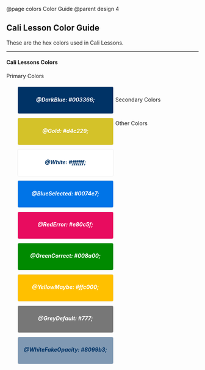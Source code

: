 @page colors Color Guide
@parent design 4

## Cali Lesson Color Guide

These are the hex colors used in Cali Lessons.

---

#### Cali Lessons Colors

<style type="text/css">
	ul {
		list-style: none;
	}
	li {
		list-style: none;
	}
	h5 {
		text-align: center;
		padding: 5px;
	}
	.swatch-color {
		display: block;
		float: left;
		width: 250px;
		border: 1px solid #eeeeee !important;
		border-radius: 4px;
		margin: 5px;
	}
	.dark-blue {
		background: #003366;
	}
	.bright-blue {
		background: #0074e7;
	}
	.bright-red {
		background: #e80c5f;
	}
	.bright-green {
		background: #008a00;
	}
	.yellow-maybe {
		background: #ffc000;
	}
	.grey-default {
		background: #777;
	}
	.gold {
		background: #d4c229;
	}
	.white {
		background: #ffffff;
	}
	.white-fake-opacity {
		background: #8099b3;
	}
	.txt-white {
		color: #ffffff;
	}
	.txt-dark {
		color: #003366;
	}
</style>

<p>Primary Colors</p>
<ul>
	<li>
		<span class="swatch-color dark-blue"><h5 class="txt-white">@DarkBlue: #003366;</h5></span>
	</li>
	<li>	
		<span class="swatch-color gold"><h5 class="txt-white">@Gold: #d4c229;</h5></span>
	</li>
	<li>	
		<span class="swatch-color white"><h5 class="txt-dark">@White: #ffffff;</h5></span>
	</li>
</ul>
<br>
<p>Secondary Colors</p>
<ul>
	<li>
		<span class="swatch-color bright-blue"><h5 class="txt-white">@BlueSelected: #0074e7;</h5></span>
	</li>
	<li>	
		<span class="swatch-color bright-red"><h5 class="txt-white">@RedError: #e80c5f;</h5></span>
	</li>
	<li>	
		<span class="swatch-color bright-green"><h5 class="txt-white">@GreenCorrect: #008a00;</h5></span>
	</li>	
	<li>	
		<span class="swatch-color yellow-maybe"><h5 class="txt-white">@YellowMaybe: #ffc000;</h5></span>
	</li>	
</ul>
<br/>
<p>Other Colors</p>
<ul>
	<li>	
		<span class="swatch-color grey-default"><h5 class="txt-white">@GreyDefault: #777;</h5></span>
	</li>
	<li>	
		<span class="swatch-color white-fake-opacity"><h5 class="txt-dark">@WhiteFakeOpacity: #8099b3;</h5></span>
	</li>	
</ul>